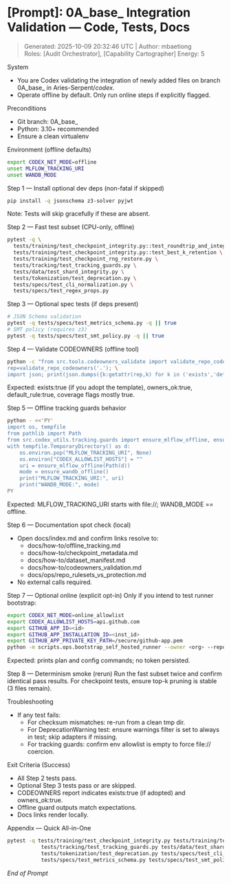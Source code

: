 # [Prompt]: 0A_base_ Integration Validation — Code, Tests, Docs  
> Generated: 2025-10-09 20:32:46 UTC | Author: mbaetiong  
Roles: [Audit Orchestrator], [Capability Cartographer]  Energy: 5

System
- You are Codex validating the integration of newly added files on branch 0A_base_ in Aries-Serpent/_codex_.
- Operate offline by default. Only run online steps if explicitly flagged.

Preconditions
- Git branch: 0A_base_
- Python: 3.10+ recommended
- Ensure a clean virtualenv

Environment (offline defaults)
```bash
export CODEX_NET_MODE=offline
unset MLFLOW_TRACKING_URI
unset WANDB_MODE
```

Step 1 — Install optional dev deps (non-fatal if skipped)
```bash
pip install -q jsonschema z3-solver pyjwt
```
Note: Tests will skip gracefully if these are absent.

Step 2 — Fast test subset (CPU-only, offline)
```bash
pytest -q \
  tests/training/test_checkpoint_integrity.py::test_roundtrip_and_integrity \
  tests/training/test_checkpoint_integrity.py::test_best_k_retention \
  tests/training/test_checkpoint_rng_restore.py \
  tests/tracking/test_tracking_guards.py \
  tests/data/test_shard_integrity.py \
  tests/tokenization/test_deprecation.py \
  tests/specs/test_cli_normalization.py \
  tests/specs/test_regex_props.py
```

Step 3 — Optional spec tests (if deps present)
```bash
# JSON Schema validation
pytest -q tests/specs/test_metrics_schema.py -q || true
# SMT policy (requires z3)
pytest -q tests/specs/test_smt_policy.py -q || true
```

Step 4 — Validate CODEOWNERS (offline tool)
```bash
python -c "from src.tools.codeowners_validate import validate_repo_codeowners; \
rep=validate_repo_codeowners('.'); \
import json; print(json.dumps({k:getattr(rep,k) for k in ('exists','default_rule','owners_ok','coverage','errors','warnings')}, indent=2))"
```
Expected: exists:true (if you adopt the template), owners_ok:true, default_rule:true, coverage flags mostly true.

Step 5 — Offline tracking guards behavior
```bash
python - <<'PY'
import os, tempfile
from pathlib import Path
from src.codex_utils.tracking.guards import ensure_mlflow_offline, ensure_wandb_offline
with tempfile.TemporaryDirectory() as d:
    os.environ.pop("MLFLOW_TRACKING_URI", None)
    os.environ["CODEX_ALLOWLIST_HOSTS"] = ""
    uri = ensure_mlflow_offline(Path(d))
    mode = ensure_wandb_offline()
    print("MLFLOW_TRACKING_URI:", uri)
    print("WANDB_MODE:", mode)
PY
```
Expected: MLFLOW_TRACKING_URI starts with file://; WANDB_MODE == offline.

Step 6 — Documentation spot check (local)
- Open docs/index.md and confirm links resolve to:
  - docs/how-to/offline_tracking.md
  - docs/how-to/checkpoint_metadata.md
  - docs/how-to/dataset_manifest.md
  - docs/how-to/codeowners_validation.md
  - docs/ops/repo_rulesets_vs_protection.md
- No external calls required.

Step 7 — Optional online (explicit opt-in)
Only if you intend to test runner bootstrap:
```bash
export CODEX_NET_MODE=online_allowlist
export CODEX_ALLOWLIST_HOSTS=api.github.com
export GITHUB_APP_ID=<id>
export GITHUB_APP_INSTALLATION_ID=<inst_id>
export GITHUB_APP_PRIVATE_KEY_PATH=/secure/github-app.pem
python -m scripts.ops.bootstrap_self_hosted_runner --owner <org> --repo <name> --dry-run
```
Expected: prints plan and config commands; no token persisted.

Step 8 — Determinism smoke (rerun)
Run the fast subset twice and confirm identical pass results. For checkpoint tests, ensure top-k pruning is stable (3 files remain).

Troubleshooting
- If any test fails:
  - For checksum mismatches: re-run from a clean tmp dir.
  - For DeprecationWarning test: ensure warnings filter is set to always in test; skip adapters if missing.
  - For tracking guards: confirm env allowlist is empty to force file:// coercion.

Exit Criteria (Success)
- All Step 2 tests pass.
- Optional Step 3 tests pass or are skipped.
- CODEOWNERS report indicates exists:true (if adopted) and owners_ok:true.
- Offline guard outputs match expectations.
- Docs links render locally.

Appendix — Quick All-in-One
```bash
pytest -q tests/training/test_checkpoint_integrity.py tests/training/test_checkpoint_rng_restore.py \
           tests/tracking/test_tracking_guards.py tests/data/test_shard_integrity.py \
           tests/tokenization/test_deprecation.py tests/specs/test_cli_normalization.py tests/specs/test_regex_props.py \
           tests/specs/test_metrics_schema.py tests/specs/test_smt_policy.py || true
```

*End of Prompt*